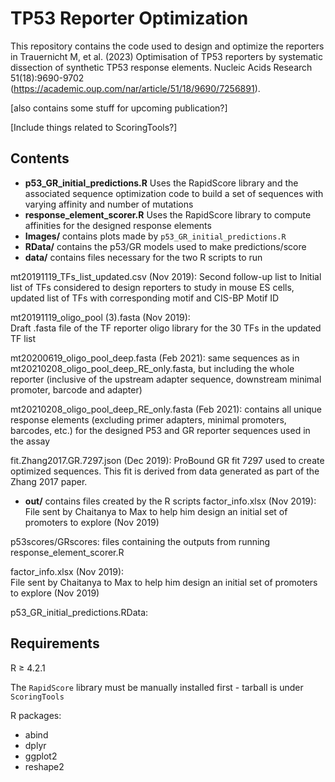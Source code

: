 # TP53 Reporter Optimization
This repository contains the code used to design and optimize the reporters in Trauernicht M, et al. (2023) Optimisation of TP53 reporters by systematic dissection of synthetic TP53 response elements. 	Nucleic Acids Research 51(18):9690-9702 (https://academic.oup.com/nar/article/51/18/9690/7256891).

[also contains some stuff for upcoming publication?]

[Include things related to ScoringTools?]

## Contents
* __p53_GR_initial_predictions.R__ Uses the RapidScore library and the associated sequence optimization code to build a set of sequences with varying affinity and number of mutations
* __response_element_scorer.R__ Uses the RapidScore library to compute affinities for the designed response elements
* __Images/__ contains plots made by `p53_GR_initial_predictions.R`
* __RData/__ contains the p53/GR models used to make predictions/score
* __data/__ contains files necessary for the two R scripts to run

mt20191119_TFs_list_updated.csv (Nov 2019):
Second follow-up list to Initial list of TFs considered to design reporters to study in mouse ES cells, updated list of TFs with corresponding motif and CIS-BP Motif ID

mt20191119_oligo_pool (3).fasta (Nov 2019):		
Draft .fasta file of the TF reporter oligo library for the 30 TFs in the updated TF list

mt20200619_oligo_pool_deep.fasta (Feb 2021): same sequences as in mt20210208_oligo_pool_deep_RE_only.fasta, but including the whole reporter (inclusive of the upstream adapter sequence, downstream minimal promoter, barcode and adapter)

mt20210208_oligo_pool_deep_RE_only.fasta (Feb 2021): contains all unique response elements (excluding primer adapters, minimal promoters, barcodes, etc.) for the designed P53 and GR reporter sequences used in the assay

fit.Zhang2017.GR.7297.json (Dec 2019):
ProBound GR fit 7297 used to create optimized sequences. This fit is derived from data generated as part of the Zhang 2017 paper.

* __out/__ contains files created by the R scripts
factor_info.xlsx (Nov 2019):	
File sent by Chaitanya to Max to help him design an initial set of promoters to explore (Nov 2019)	

p53scores/GRscores: files containing the outputs from running response_element_scorer.R

factor_info.xlsx (Nov 2019):	
File sent by Chaitanya to Max to help him design an initial set of promoters to explore (Nov 2019)	 

p53_GR_initial_predictions.RData:

## Requirements
R $`\geq `$ 4.2.1

The `RapidScore` library must be manually installed first - tarball is under `ScoringTools`

R packages:
- abind
- dplyr
- ggplot2
- reshape2
